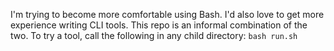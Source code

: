 I'm trying to become more comfortable using Bash. I'd also love to get
more experience writing CLI tools. This repo is an informal combination of
the two.
To try a tool, call the following in any child directory:
`bash run.sh`
